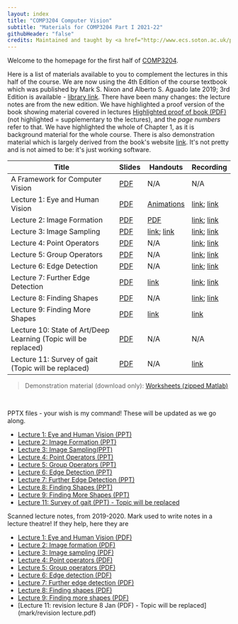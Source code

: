 ```yaml
---
layout: index
title: "COMP3204 Computer Vision"
subtitle: "Materials for COMP3204 Part I 2021-22"
githubHeader: "false"
credits: Maintained and taught by <a href="http://www.ecs.soton.ac.uk/people/msn">Dr Xiaohao Cai</a>
---
```


Welcome to the homepage for the first half of [COMP3204](https://secure.ecs.soton.ac.uk/module/COMP3204).

Here is a list of materials available to you to complement the lectures in this half of the course. We are now using the 4th Edition of the course textbook which was published by Mark S. Nixon and Alberto S. Aguado late 2019; 3rd Edition is available - [library link](https://ebookcentral.proquest.com/lib/soton-ebooks/detail.action?docID=998617&query=Feature+Extraction+and+Image+Processing+for+Computer+Vision). There have been many changes: the lecture notes are from the new edition. We have highlighted a proof version of the book showing material covered in lectures [Highlighted proof of book (PDF)](mark/Sections_of_proof_of_textbook_highlighted.pdf) (not highlighted = supplementary to the lectures), and the *page numbers* refer to that. We have highlighted the whole of Chapter 1, as it is background material for the whole course. There is also demonstration material which is largely derived from the book's website [link](https://www.southampton.ac.uk/~msn/book/). It's not pretty and is not aimed to be: it's just working software. 


Title        | Slides                            |Handouts     | Recording
------------ | ----------------------------------|-------------| --------- 
A Framework for Computer Vision | [PDF](mark/A%20Framework%20for%20Computer%20Vision-i.pdf) | N/A  | N/A
Lecture 1: Eye and Human Vision | [PDF](mark/Lecture_1_21-22.pdf) | [Animations](mark/Lecture_1_animations_2020.pptx) | [link](https://southampton.cloud.panopto.eu/Panopto/Pages/Viewer.aspx?id=9a64be1f-2572-4ca2-8c12-ac4f00e64eba); [link](https://southampton.cloud.panopto.eu/Panopto/Pages/Viewer.aspx?id=4b527945-ad2f-43d9-8eaf-adb800d5991b)
Lecture 2: Image Formation      | [PDF](mark/Lecture_2_21-22.pdf) | [PDF](mark/FourierTransform.pdf) | [link](https://southampton.cloud.panopto.eu/Panopto/Pages/Viewer.aspx?id=53777333-e297-4b2c-bd7e-ac4f00e89916); [link](https://southampton.cloud.panopto.eu/Panopto/Pages/Viewer.aspx?id=9c05babb-9d43-420c-9cd3-adbb00f6ae29#)
Lecture 3: Image Sampling       | [PDF](mark/Lecture_3_21-22.pdf) | [link](https://en.wikipedia.org/wiki/Nyquist%E2%80%93Shannon_sampling_theorem); [link](https://en.wikipedia.org/wiki/Dirac_comb) | [link](https://southampton.cloud.panopto.eu/Panopto/Pages/Viewer.aspx?id=dc0154f9-4345-4a53-9219-ac5200e306b7); [link](https://southampton.cloud.panopto.eu/Panopto/Pages/Viewer.aspx?id=2baee1da-6f9d-4bc5-9f1e-adbe00b4785a)
Lecture 4: Point Operators      | [PDF](mark/Lecture_4_21-22.pdf) | N/A | [link](https://southampton.cloud.panopto.eu/Panopto/Pages/Viewer.aspx?id=803c26de-a504-4d38-a3fb-ac5600e051ce); [link](https://southampton.cloud.panopto.eu/Panopto/Pages/Viewer.aspx?id=159cc9b8-bd31-49fd-b6fe-adbf00d575cc)
Lecture 5: Group Operators      | [PDF](mark/Lecture_5_21-22.pdf) | N/A | [link](https://southampton.cloud.panopto.eu/Panopto/Pages/Viewer.aspx?id=a146ecac-cdc8-4a62-a21c-ac5600e4e95e); [link](https://southampton.cloud.panopto.eu/Panopto/Pages/Viewer.aspx?id=bf40f52e-204a-472e-a0d1-adc200f69b9b)
Lecture 6: Edge Detection       | [PDF](mark/Lecture_6_21-22.pdf) | N/A | [link](https://southampton.cloud.panopto.eu/Panopto/Pages/Viewer.aspx?id=7e16fefa-fb77-4f33-af33-ac5900f1f400); [link](https://southampton.cloud.panopto.eu/Panopto/Pages/Viewer.aspx?id=f275d5fd-1504-4b90-9794-adc500b4f3dc)
Lecture 7: Further Edge Detection | [PDF](mark/Lecture_7_21-22.pdf) | [link](https://homepages.inf.ed.ac.uk/rbf/HIPR2/canny.htm) | [link](https://southampton.cloud.panopto.eu/Panopto/Pages/Viewer.aspx?id=6918a84a-f3ae-4682-8e39-ac5d010116f3); [link](https://southampton.cloud.panopto.eu/Panopto/Pages/Viewer.aspx?id=65887bc0-2d74-4603-bd21-adc600d598e2)
Lecture 8: Finding Shapes       | [PDF](mark/Lecture_8_21-22.pdf) | N/A | [link](https://southampton.cloud.panopto.eu/Panopto/Pages/Viewer.aspx?id=105a32af-14a8-44ce-8ede-ac5d0103c375); [link](https://southampton.cloud.panopto.eu/Panopto/Pages/Viewer.aspx?id=c6d479f2-c2d4-4ff2-8b52-adc900f74722)
Lecture 9: Finding More Shapes  | [PDF](mark/Lecture_9_21-22.pdf) | [link](https://homepages.inf.ed.ac.uk/rbf/HIPR2/hough.htm) | [link](https://southampton.cloud.panopto.eu/Panopto/Pages/Viewer.aspx?id=54b3d80f-634c-4d75-82bb-ac6000ebe406)
Lecture 10: State of Art/Deep Learning (Topic will be replaced) | [PDF](mark/Lecture_10_2020.pdf) | N/A | N/A
Lecture 11: Survey of gait (Topic will be replaced) | [PDF](mark/ACCV%202020%20gait%20nixon%20s.pdf) | N/A | [link](https://southampton.cloud.panopto.eu/Panopto/Pages/Viewer.aspx?id=196e5e30-adee-48b8-b87b-ac8000f21d63)


> Demonstration material (download only): [Worksheets (zipped Matlab)](mark/Marks_matlab.zip)


&nbsp;


PPTX files - your wish is my command! These will be updated as we go along.

* [Lecture 1: Eye and Human Vision (PPT)](mark/Lecture_1_21-22.pptx)
* [Lecture 2: Image Formation (PPT)](mark/Lecture_2_21-22.pptx)
* [Lecture 3: Image Sampling(PPT)](mark/Lecture_3_21-22.pptx)
* [Lecture 4: Point Operators (PPT)](mark/Lecture_4_21-22.pptx)
* [Lecture 5: Group Operators (PPT)](mark/Lecture_5_21-22.pptx)
* [Lecture 6: Edge Detection (PPT)](mark/Lecture_6_21-22.pptx)
* [Lecture 7: Further Edge Detection (PPT)](mark/Lecture_7_21-22.pptx)
* [Lecture 8: Finding Shapes (PPT)](mark/Lecture_8_21-22.pptx)
* [Lecture 9: Finding More Shapes (PPT)](mark/Lecture_9_21-22.pptx)
* [Lecture 11: Survey of gait (PPT) - Topic will be replaced](mark/ACCV%202020%20gait%20nixon%20s.pptx)

Scanned lecture notes, from 2019-2020. Mark used to write notes in a lecture theatre! If they help, here they are

* [Lecture 1: Eye and Human Vision (PDF)](mark/L20notes%2019-20.pdf)
* [Lecture 2: Image formation (PDF)](mark/Lect%202%20notes%2019-20.pdf)
* [Lecture 3: Image sampling (PDF)](mark/Lect%203%20notes%2019-20.pdf)
* [Lecture 4: Point operators (PDF)](mark/Lect%204%20notes%2019-20.pdf)
* [Lecture 5: Group operators (PDF)](mark/Lect%205%20notes%2019-20.pdf)
* [Lecture 6: Edge detection (PDF)](mark/Lect%206%20notes%2019-20.pdf)
* [Lecture 7: Further edge detection (PDF)](mark/Lect%207%20notes%2019-20.pdf)
* [Lecture 8: Finding shapes (PDF)](mark/Lect%208%20notes%2019-20.pdf)
* [Lecture 9: Finding more shapes (PDF)](mark/Lect%209%20notes%2019-20.pdf)
* [Lecture 11: revision lecture 8 Jan (PDF) - Topic will be replaced](mark/revision lecture.pdf)

<!---
* [Lecture 1](mark/Lecture_1_Human_Vision.pdf)
* [Lecture 2](mark/Lecture_2_Image_formation.pdf)
* [Lecture 3](mark/Lecture_3_DiscreteFT.pdf)
* [Lecture 4](mark/Lecture_4_slides_point_operators.pdf)
* [Lecture 5](mark/Lecture_5_slides_group_operators.pdf)
* [Lecture 6](mark/Lecture_6_slides_edge_detection1.pdf)
* [Lecture 7](mark/Lecture_7_slides_further_edge_det.pdf)
* [Lecture 8](mark/Lecture_8_slides_finding_shapes.pdf)
* [Lecture 9](mark/Lecture_9_slides_finding_more_shapes.pdf)
-->

<!---
Revision Lecture
* [Jan 2019](mark/revision_lecture.pdf)
-->
<!---
I used to provide handouts for lectures, and they relate to the book's third edition, but the students suggested I need them no longer given the ppts which support the course. If you want them they are here:

* [Handout #0 (PDF)](mark/handout 0.pdf)
* [Handout #1 (PDF)](mark/handout 1.pdf)
* [Handout #2 (PDF)](mark/handout2.pdf)
* [Handout #3 (PDF)](mark/handout3.pdf)
* [Handout #4 (PDF)](mark/handout4.pdf)
* [Handout #5 (PDF)](mark/handout5.pdf)
* [Handout #6 (PDF)](mark/handout6.pdf)
* [Handout #7 (PDF)](mark/handout7.pdf)
* [Handout #8 (PDF)](mark/handout8.pdf)
* [Handout #9 (PDF)](mark/handout9.pdf)
* [Handout #10 (PDF)](mark/handout10.pdf)
* [Handout #13 (PDF)](mark/handout13.pdf)
* [Handout #14 (PDF)](mark/handout14.pdf)
 
-->
